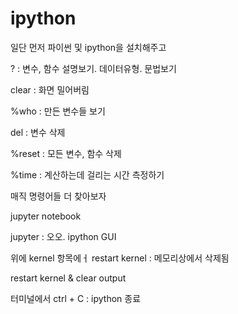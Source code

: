 # ipython 

일단 먼저 파이썬 및 ipython을 설치해주고



? : 변수, 함수 설명보기. 데이터유형. 문법보기

clear : 화면 밀어버림

%who : 만든 변수들 보기

del : 변수 삭제

%reset : 모든 변수, 함수 삭제

%time : 계산하는데 걸리는 시간 측정하기

매직 명령어들 더 찾아보자 



jupyter notebook

jupyter : 오오. ipython GUI

위에 kernel 항목에ㅓ 
restart kernel : 메모리상에서 삭제됨

restart kernel & clear output 


터미널에서 
ctrl + C : ipython 종료

